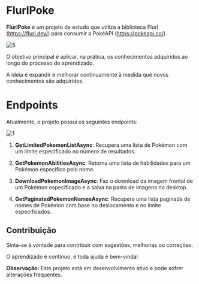 # FlurlPoke

**FlurlPoke** é um projeto de estudo que utiliza a biblioteca Flurl (https://flurl.dev/) para consumir a PokéAPI (https://pokeapi.co/). 

![5](https://github.com/user-attachments/assets/aedca371-396b-400a-8d00-d817293f778d)

O objetivo principal é aplicar, na prática, os conhecimentos adquiridos ao longo do processo de aprendizado.

A ideia é expandir e melhorar continuamente à medida que novos conhecimentos são adquiridos.

# Endpoints

Atualmente, o projeto possui os seguintes endpoints:

![1](https://github.com/user-attachments/assets/d28f6feb-f0cb-47cd-baf7-44748d698eb7)

1. **GetLimitedPokemonListAsync**: Recupera uma lista de Pokémon com um limite especificado no número de resultados.

2. **GetPokemonAbilitiesAsync**: Retorna uma lista de habilidades para um Pokémon específico pelo nome.

3. **DownloadPokemonImageAsync**: Faz o download da imagem frontal de um Pokémon especificado e a salva na pasta de imagens no desktop.

4. **GetPaginatedPokemonNamesAsync**: Recupera uma lista paginada de nomes de Pokémon com base no deslocamento e no limite especificados.

## Contribuição

Sinta-se à vontade para contribuir com sugestões, melhorias ou correções. 

O aprendizado é contínuo, e toda ajuda é bem-vinda!

**Observação:** Este projeto está em desenvolvimento ativo e pode sofrer alterações frequentes.
